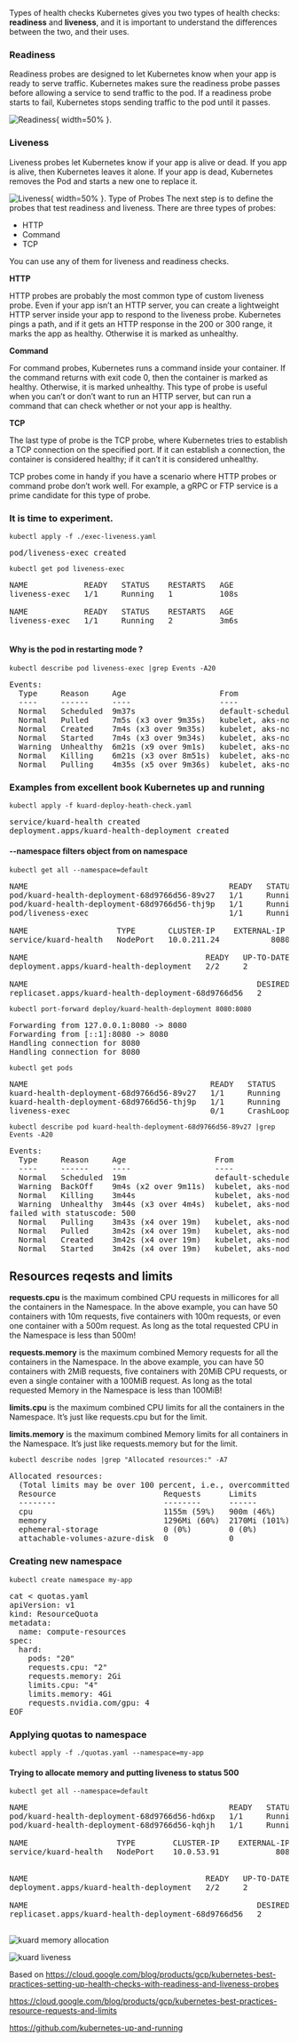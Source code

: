 Types of health checks
Kubernetes gives you two types of health checks: **readiness** and **liveness**, and it is important to understand the differences between the two, and their uses.

### Readiness


Readiness probes are designed to let Kubernetes know when your app is ready to serve traffic. Kubernetes makes sure the readiness probe passes before allowing a service to send traffic to the pod. If a readiness probe starts to fail, Kubernetes stops sending traffic to the pod until it passes.

![Readiness](google-kubernetes-probe-readiness.gif){ width=50% }.

### Liveness

Liveness probes let Kubernetes know if your app is alive or dead. If you app is alive, then Kubernetes leaves it alone. If your app is dead, Kubernetes removes the Pod and starts a new one to replace it.

![Liveness](google-kubernetes-probe-liveness.gif){ width=50% }.
Type of Probes 
The next step is to define the probes that test readiness and liveness. There are three types of probes: 
- HTTP
- Command
- TCP

You can use any of them for liveness and readiness checks.

**HTTP**

HTTP probes are probably the most common type of custom liveness probe. Even if your app isn’t an HTTP server, you can create a lightweight HTTP server inside your app to respond to the liveness probe. Kubernetes pings a path, and if it gets an HTTP response in the 200 or 300 range, it marks the app as healthy. Otherwise it is marked as unhealthy.


**Command**

For command probes, Kubernetes runs a command inside your container. If the command returns with exit code 0, then the container is marked as healthy. Otherwise, it is marked unhealthy. This type of probe is useful when you can’t or don’t want to run an HTTP server, but can run a command that can check whether or not your app is healthy.

**TCP**

The last type of probe is the TCP probe, where Kubernetes tries to establish a TCP connection on the specified port. If it can establish a connection, the container is considered healthy; if it can’t it is considered unhealthy.

TCP probes come in handy if you have a scenario where HTTP probes or command probe don’t work well. For example, a gRPC or FTP service is a prime candidate for this type of probe.


### It is time to experiment.


```console
kubectl apply -f ./exec-liveness.yaml
```
<pre>
pod/liveness-exec created
</pre>

```console
kubectl get pod liveness-exec
```
<pre>
NAME            READY   STATUS    RESTARTS   AGE
liveness-exec   1/1     Running   1          108s

NAME            READY   STATUS    RESTARTS   AGE
liveness-exec   1/1     Running   2          3m6s

</pre>
#### Why is the pod in restarting mode ?
```
kubectl describe pod liveness-exec |grep Events -A20
```
<pre>
Events:
  Type     Reason     Age                    From                               Message
  ----     ------     ----                   ----                               -------
  Normal   Scheduled  9m37s                  default-scheduler                  Successfully assigned my-app/liveness-exec to aks-nodepool1-16191604-1
  Normal   Pulled     7m5s (x3 over 9m35s)   kubelet, aks-nodepool1-16191604-1  Successfully pulled image "k8s.gcr.io/busybox"
  Normal   Created    7m4s (x3 over 9m35s)   kubelet, aks-nodepool1-16191604-1  Created container liveness
  Normal   Started    7m4s (x3 over 9m34s)   kubelet, aks-nodepool1-16191604-1  Started container liveness
  Warning  Unhealthy  6m21s (x9 over 9m1s)   kubelet, aks-nodepool1-16191604-1  Liveness probe failed: cat: can't open '/tmp/healthy': No such file or directory
  Normal   Killing    6m21s (x3 over 8m51s)  kubelet, aks-nodepool1-16191604-1  Container liveness failed liveness probe, will be restarted
  Normal   Pulling    4m35s (x5 over 9m36s)  kubelet, aks-nodepool1-16191604-1  Pulling image "k8s.gcr.io/busybox"
</pre>

### Examples from excellent book Kubernetes up and running

```console
kubectl apply -f kuard-deploy-heath-check.yaml
```
<pre>
service/kuard-health created
deployment.apps/kuard-health-deployment created
</pre>

#### --namespace filters object from on namespace
```console
kubectl get all --namespace=default
```
<pre>
NAME                                           READY   STATUS    RESTARTS   AGE
pod/kuard-health-deployment-68d9766d56-89v27   1/1     Running   0          105s
pod/kuard-health-deployment-68d9766d56-thj9p   1/1     Running   0          105s
pod/liveness-exec                              1/1     Running   9          18m

NAME                   TYPE       CLUSTER-IP    EXTERNAL-IP   PORT(S)          AGE
service/kuard-health   NodePort   10.0.211.24   <none>        8080:31885/TCP   106s

NAME                                      READY   UP-TO-DATE   AVAILABLE   AGE
deployment.apps/kuard-health-deployment   2/2     2            2           106s

NAME                                                 DESIRED   CURRENT   READY   AGE
replicaset.apps/kuard-health-deployment-68d9766d56   2         2         2       106s
</pre>

```console
kubectl port-forward deploy/kuard-health-deployment 8080:8080
```
<pre>
Forwarding from 127.0.0.1:8080 -> 8080
Forwarding from [::1]:8080 -> 8080
Handling connection for 8080
Handling connection for 8080
</pre>

```console
kubectl get pods
```
<pre>
NAME                                       READY   STATUS             RESTARTS   AGE
kuard-health-deployment-68d9766d56-89v27   1/1     Running            3          11m
kuard-health-deployment-68d9766d56-thj9p   1/1     Running            0          11m
liveness-exec                              0/1     CrashLoopBackOff   11         27m
</pre>

```console
kubectl describe pod kuard-health-deployment-68d9766d56-89v27 |grep Events -A20
```
<pre>
Events:
  Type     Reason     Age                   From                               Message
  ----     ------     ----                  ----                               -------
  Normal   Scheduled  19m                   default-scheduler                  Successfully assigned my-app/kuard-health-deployment-68d9766d56-89v27 to aks-nodepool1-16191604-1
  Warning  BackOff    9m4s (x2 over 9m11s)  kubelet, aks-nodepool1-16191604-1  Back-off restarting failed container
  Normal   Killing    3m44s                 kubelet, aks-nodepool1-16191604-1  Container kuard-health failed liveness probe, will be restarted
  Warning  Unhealthy  3m44s (x3 over 4m4s)  kubelet, aks-nodepool1-16191604-1  Liveness probe failed: HTTP probe
failed with statuscode: 500
  Normal   Pulling    3m43s (x4 over 19m)   kubelet, aks-nodepool1-16191604-1  Pulling image "djkormo/kuard"
  Normal   Pulled     3m42s (x4 over 19m)   kubelet, aks-nodepool1-16191604-1  Successfully pulled image "djkormo/kuard"
  Normal   Created    3m42s (x4 over 19m)   kubelet, aks-nodepool1-16191604-1  Created container kuard-health
  Normal   Started    3m42s (x4 over 19m)   kubelet, aks-nodepool1-16191604-1  Started container kuard-health
</pre>

## Resources reqests and limits


**requests.cpu** is the maximum combined CPU requests in millicores for all the containers in the Namespace. In the above example, you can have 50 containers with 10m requests, five containers with 100m requests, or even one container with a 500m request. As long as the total requested CPU in the Namespace is less than 500m!

**requests.memory** is the maximum combined Memory requests for all the containers in the Namespace. In the above example, you can have 50 containers with 2MiB requests, five containers with 20MiB CPU requests, or even a single container with a 100MiB request. As long as the total requested Memory in the Namespace is less than 100MiB!

**limits.cpu** is the maximum combined CPU limits for all the containers in the Namespace. It’s just like requests.cpu but for the limit.

**limits.memory** is the maximum combined Memory limits for all containers in the Namespace. It’s just like requests.memory but for the limit.

```console
kubectl describe nodes |grep "Allocated resources:" -A7
```
<pre>
Allocated resources:
  (Total limits may be over 100 percent, i.e., overcommitted.)
  Resource                       Requests      Limits
  --------                       --------      ------
  cpu                            1155m (59%)   900m (46%)
  memory                         1296Mi (60%)  2170Mi (101%)
  ephemeral-storage              0 (0%)        0 (0%)
  attachable-volumes-azure-disk  0             0
</pre>

### Creating new namespace
```console
kubectl create namespace my-app
```
<pre>
cat <<EOF > quotas.yaml
apiVersion: v1
kind: ResourceQuota
metadata:
  name: compute-resources
spec:
  hard:
    pods: "20"
    requests.cpu: "2"
    requests.memory: 2Gi
    limits.cpu: "4"
    limits.memory: 4Gi
    requests.nvidia.com/gpu: 4
EOF
</pre>

### Applying quotas to namespace
```console
kubectl apply -f ./quotas.yaml --namespace=my-app
```

#### Trying to allocate memory and putting liveness to status 500
```console
kubectl get all --namespace=default
```
<pre>
NAME                                           READY   STATUS    RESTARTS   AGE
pod/kuard-health-deployment-68d9766d56-hd6xp   1/1     Running   2          13m
pod/kuard-health-deployment-68d9766d56-kqhjh   1/1     Running   3          13m

NAME                   TYPE        CLUSTER-IP    EXTERNAL-IP   PORT(S)          AGE
service/kuard-health   NodePort    10.0.53.91    <none>        8080:31324/TCP   13m


NAME                                      READY   UP-TO-DATE   AVAILABLE   AGE
deployment.apps/kuard-health-deployment   2/2     2            2           13m

NAME                                                 DESIRED   CURRENT   READY   AGE
replicaset.apps/kuard-health-deployment-68d9766d56   2         2         2       13m

</pre>





![kuard memory allocation](kuard_memory.png)

![kuard liveness](kuard_liveness.png)






Based on 
https://cloud.google.com/blog/products/gcp/kubernetes-best-practices-setting-up-health-checks-with-readiness-and-liveness-probes

https://cloud.google.com/blog/products/gcp/kubernetes-best-practices-resource-requests-and-limits

https://github.com/kubernetes-up-and-running
